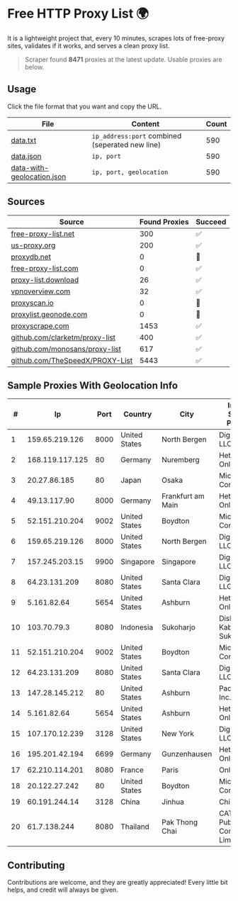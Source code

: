
# Free HTTP Proxy List 🌍

It is a lightweight project that, every 10 minutes, scrapes lots of free-proxy sites, validates if it works, and serves a clean proxy list.


> Scraper found **8471** proxies at the latest update. Usable proxies are below.

## Usage

Click the file format that you want and copy the URL.


|File|Content|Count|
|----|-------|-----|
|[data.txt](https://raw.githubusercontent.com/themiralay/Proxy-List-World/master/data.txt)|`ip_address:port` combined (seperated new line)|590|
|[data.json](https://raw.githubusercontent.com/themiralay/Proxy-List-World/master/data.json)|`ip, port`|590|
|[data-with-geolocation.json](https://raw.githubusercontent.com/themiralay/Proxy-List-World/master/data-with-geolocation.json)|`ip, port, geolocation`|590|

## Sources

|Source|Found Proxies|Succeed|
|------|-------------|-------|
|[free-proxy-list.net](https://free-proxy-list.net)|300|✅|
|[us-proxy.org](https://www.us-proxy.org)|200|✅|
|[proxydb.net](http://proxydb.net)|0|🚫|
|[free-proxy-list.com](https://free-proxy-list.com/?page=&port=&type%5B%5D=http&type%5B%5D=https&up_time=0&search=Search)|0|✅|
|[proxy-list.download](https://www.proxy-list.download/HTTP)|26|✅|
|[vpnoverview.com](https://vpnoverview.com/privacy/anonymous-browsing/free-proxy-servers)|32|✅|
|[proxyscan.io](https://www.proxyscan.io)|0|🚫|
|[proxylist.geonode.com](https://proxylist.geonode.com/api/proxy-list?limit=300&page=1&sort_by=lastChecked&sort_type=desc&protocols=http,https)|0|🚫|
|[proxyscrape.com](https://api.proxyscrape.com/v2/?request=displayproxies&protocol=http&timeout=10000&country=all&ssl=all&anonymity=all)|1453|✅|
|[github.com/clarketm/proxy-list](https://raw.githubusercontent.com/clarketm/proxy-list/master/proxy-list-raw.txt)|400|✅|
|[github.com/monosans/proxy-list](https://raw.githubusercontent.com/monosans/proxy-list/main/proxies/http.txt)|617|✅|
|[github.com/TheSpeedX/PROXY-List](https://raw.githubusercontent.com/TheSpeedX/PROXY-List/master/http.txt)|5443|✅|


## Sample Proxies With Geolocation Info

|#|Ip|Port|Country|City|Internet Service Provider|
|-|--|----|-------|----|-------------------------|
|1|159.65.219.126|8000|United States|North Bergen|DigitalOcean, LLC|
|2|168.119.117.125|80|Germany|Nuremberg|Hetzner Online GmbH|
|3|20.27.86.185|80|Japan|Osaka|Microsoft Corporation|
|4|49.13.117.90|8000|Germany|Frankfurt am Main|Hetzner Online GmbH|
|5|52.151.210.204|9002|United States|Boydton|Microsoft Corporation|
|6|159.65.219.126|8000|United States|North Bergen|DigitalOcean, LLC|
|7|157.245.203.15|9900|Singapore|Singapore|DigitalOcean, LLC|
|8|64.23.131.209|8080|United States|Santa Clara|DigitalOcean, LLC|
|9|5.161.82.64|5654|United States|Ashburn|Hetzner Online GmbH|
|10|103.70.79.3|8080|Indonesia|Sukoharjo|Diskominfo Kabupaten Sukoharjo|
|11|52.151.210.204|9002|United States|Boydton|Microsoft Corporation|
|12|64.23.131.209|8080|United States|Santa Clara|DigitalOcean, LLC|
|13|147.28.145.212|80|United States|Ashburn|Packet Host, Inc.|
|14|5.161.82.64|5654|United States|Ashburn|Hetzner Online GmbH|
|15|107.170.12.239|3128|United States|New York|DigitalOcean, LLC|
|16|195.201.42.194|6699|Germany|Gunzenhausen|Hetzner Online GmbH|
|17|62.210.114.201|8080|France|Paris|Online SAS|
|18|20.122.27.242|80|United States|Boydton|Microsoft Corporation|
|19|60.191.244.14|3128|China|Jinhua|Chinanet|
|20|61.7.138.244|8080|Thailand|Pak Thong Chai|CAT Telecom Public Company Limited|



## Contributing

Contributions are welcome, and they are greatly appreciated! Every
little bit helps, and credit will always be given.

